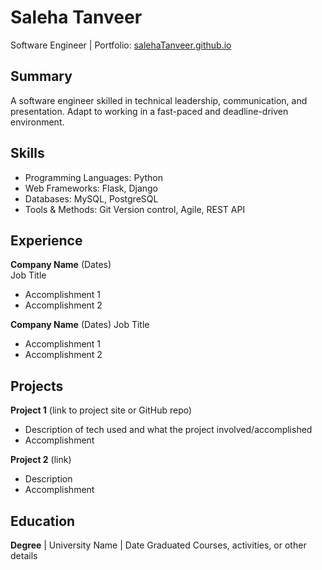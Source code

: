 
# Saleha Tanveer
Software Engineer | Portfolio: [salehaTanveer.github.io](https://www.github.com/salehaTanveer/)

## Summary
A software engineer skilled in technical leadership, communication, and presentation. Adapt to working in a fast-paced and deadline-driven environment.

## Skills
- Programming Languages: Python
- Web Frameworks: Flask, Django
- Databases: MySQL, PostgreSQL
- Tools & Methods: Git Version control, Agile, REST API

## Experience
**Company Name** (Dates)   
Job Title
- Accomplishment 1
- Accomplishment 2  

**Company Name** (Dates)
Job Title
- Accomplishment 1
- Accomplishment 2

## Projects
**Project 1** (link to project site or GitHub repo)  
- Description of tech used and what the project involved/accomplished
- Accomplishment 

**Project 2** (link)
- Description 
- Accomplishment

## Education
**Degree** | University Name | Date Graduated
Courses, activities, or other details
